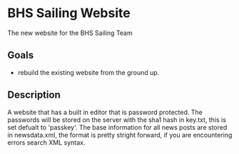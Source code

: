 # BHS Sailing Website
The new website for the BHS Sailing Team
## Goals
- rebuild the existing website from the ground up.
## Description
A website that has a built in editor that is password protected.  The passwords will be stored on the server with the sha1 hash in key.txt, this is set defualt to 'passkey'.  The base information for all news posts are stored in newsdata.xml, the format is pretty stright forward, if you are encountering errors search XML syntax.
